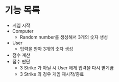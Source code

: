 # 기능 목록

 * 게임 시작
 * Computer 
   - Random number를 생성해서 3개의 숫자 생성
 * User 
   - 입력을 받아 3개의 숫자 생성
 * 점수 계산
 * 점수 판단 
   - 3 Strike 가 아닐 시 User 에게 입력을 다시 받게끔
   - 3 Strike 의 경우 게임 재시작/종료